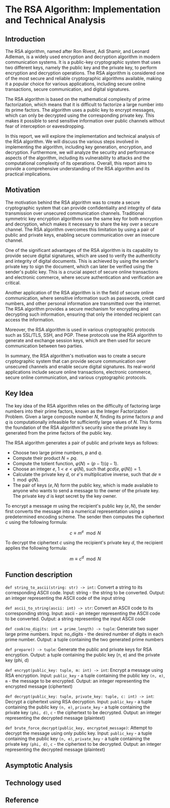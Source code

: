 # The RSA Algorithm: Implementation and Technical Analysis

## Introduction
The RSA algorithm, named after Ron Rivest, Adi Shamir, and Leonard Adleman, is a widely used encryption and decryption algorithm in modern communication systems. It is a public-key cryptographic system that uses two different keys, namely the public key and the private key, to perform encryption and decryption operations. The RSA algorithm is considered one of the most secure and reliable cryptographic algorithms available, making it a popular choice for various applications, including secure online transactions, secure communication, and digital signatures.

The RSA algorithm is based on the mathematical complexity of prime factorization, which means that it is difficult to factorize a large number into its prime factors. The algorithm uses a public key to encrypt messages, which can only be decrypted using the corresponding private key. This makes it possible to send sensitive information over public channels without fear of interception or eavesdropping.

In this report, we will explore the implementation and technical analysis of the RSA algorithm. We will discuss the various steps involved in implementing the algorithm, including key generation, encryption, and decryption. Furthermore, we will analyze the security and performance aspects of the algorithm, including its vulnerability to attacks and the computational complexity of its operations. Overall, this report aims to provide a comprehensive understanding of the RSA algorithm and its practical implications.


## Motivation

The motivation behind the RSA algorithm was to create a secure cryptographic system that can provide confidentiality and integrity of data transmission over unsecured communication channels. Traditional symmetric key encryption algorithms use the same key for both encryption and decryption, which makes it necessary to share the key over a secure channel. The RSA algorithm overcomes this limitation by using a pair of public and private keys, enabling secure communication over an insecure channel.

One of the significant advantages of the RSA algorithm is its capability to provide secure digital signatures, which are used to verify the authenticity and integrity of digital documents. This is achieved by using the sender's private key to sign the document, which can later be verified using the sender's public key. This is a crucial aspect of secure online transactions and electronic commerce, where secure authentication and verification are critical.

Another application of the RSA algorithm is in the field of secure online communication, where sensitive information such as passwords, credit card numbers, and other personal information are transmitted over the internet. The RSA algorithm provides a secure mechanism for encrypting and decrypting such information, ensuring that only the intended recipient can access the information.

Moreover, the RSA algorithm is used in various cryptographic protocols such as SSL/TLS, SSH, and PGP. These protocols use the RSA algorithm to generate and exchange session keys, which are then used for secure communication between two parties.

In summary, the RSA algorithm's motivation was to create a secure cryptographic system that can provide secure communication over unsecured channels and enable secure digital signatures. Its real-world applications include secure online transactions, electronic commerce, secure online communication, and various cryptographic protocols.

## Key Idea
The key idea of the RSA algorithm relies on the difficulty of factoring large numbers into their prime factors, known as the Integer Factorization Problem. Given a large composite number $N$, finding its prime factors $p$ and $q$ is computationally infeasible for sufficiently large values of $N$. This forms the foundation of the RSA algorithm's security since the private key is generated from the prime factors of the public key.

The RSA algorithm generates a pair of public and private keys as follows:

- Choose two large prime numbers, $p$ and $q$.
- Compute their product $N = pq$.
- Compute the totient function, $φ(N) = (p-1)(q-1)$.
- Choose an integer $e$, $1 < e < φ(N)$, such that $gcd(e, φ(N)) = 1$.
- Calculate the private key $d$, or $e$'s multiplicative inverse, such that $de \equiv 1 \mod φ(N)$.
- The pair of keys $(e, N)$ form the public key, which is made available to anyone who wants to send a message to the owner of the private key. The private key $d$ is kept secret by the key owner.

To encrypt a message $m$ using the recipient's public key $(e, N)$, the sender first converts the message into a numerical representation using a predetermined encoding scheme. The sender then computes the ciphertext $c$ using the following formula:

$$ c \equiv m^e \mod N$$

To decrypt the ciphertext $c$ using the recipient's private key $d$, the recipient applies the following formula:

$$ m \equiv c^d \mod N $$

## Function description
`def string_to_ascii(string: str) -> int:` Convert a string to its corresponding ASCII code. Input: string - the string to be converted. Output: an integer representing the ASCII code of the input string

`def ascii_to_string(ascii: int) -> str`: Convert an ASCII code to its corresponding string. Input: ascii - an integer representing the ASCII code to be converted. Output: a string representing the input ASCII code

`def cook(no_digits: int = prime_length) -> tuple`: Generate two super large prime numbers. Input: no_digits - the desired number of digits in each prime number. Output: a tuple containing the two generated prime numbers

`def prepare() -> tuple`: Generate the public and private keys for RSA encryption. Output: a tuple containing the public key (n, e) and the private key (phi, d)

`def encrypt(public_key: tuple, m: int) -> int`: Encrypt a message using RSA encryption. Input: `public_key` - a tuple containing the public key `(n, e)`, `m` - the message to be encrypted. Output: an integer representing the encrypted message (ciphertext)

`def decrypt(public_key: tuple, private_key: tuple, c: int) -> int`: Decrypt a ciphertext using RSA decryption. Input: `public_key` - a tuple containing the public key `(n, e)`, `private_key` - a tuple containing the private key `(phi, d)`, `c` - the ciphertext to be decrypted. Output: an integer representing the decrypted message (plaintext)

`def brute_force_decrypt(public_key, encrypted_message)`: Attempt to decrypt the message using only public key. Input: `public_key` - a tuple containing the public key `(n, e)`, `private_key` - a tuple containing the private key `(phi, d)`, `c` - the ciphertext to be decrypted. Output: an integer representing the decrypted message (plaintext)

## Asymptotic Analysis



## Technology used



## Reference